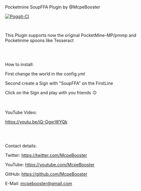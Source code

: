 Pocketmine SoupFFA Plugin by @McpeBooster

[![Poggit-CI](https://poggit.pmmp.io/ci.badge/McpeBooster/SoupFFA/SoupFFA)](https://poggit.pmmp.io/ci/McpeBooster/SoupFFA/SoupFFA)

<br>

This Plugin supports now the original PocketMine-MP/pmmp and Pocketmine spoons like Tesseract

<br>
<br>

How to install:

First change the world in the config.yml

Second create a Sign with "SoupFFA" on the FirstLine

Click on the Sign and play with you friends :D

<br>
<br>
YouTube Video:

https://youtu.be/iQ-GgxrWYQk

<br>
<br>

Contact details:

Twitter: https://twitter.com/McpeBooster

YouTube: https://youtube.com/McpeBooster

GitHub: https://github.com/McpeBooster

E-Mail: mcpebooster@gmail.com